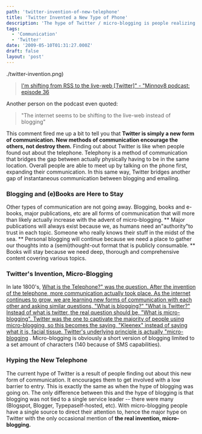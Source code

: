 ```yaml
---
path: 'twitter-invention-of-new-telephone'
title: 'Twitter Invented a New Type of Phone'
description: 'The hype of Twitter / micro-blogging is people realizing a new form of communication.'
tags:
  - 'Communication'
  - 'Twitter'
date: '2009-05-10T01:31:27.000Z'
draft: false
layout: 'post'
---
```


./twitter-invention.png)

> [I'm shifting from RSS to the live-web [Twitter]" - "Minnov8 podcast: episode 36](http://minnov8.com/2009/05/09/m8-gang-podcast-episode-36/)

Another person on the podcast even quoted:

> "The internet seems to be shifting to the live-web instead of blogging"

This comment fired me up a bit to tell you that **Twitter is simply a new form of communication. New methods of communication encourage the others, not destroy them.** Finding out about Twitter is like when people found out about the telephone. Telephony is a method of communication that bridges the gap between actually physically having to be in the same location. Overall people are able to meet up by talking on the phone first, expanding their communication. In this same way, Twitter bridges another gap of instantaneous communication between blogging and emailing.

### Blogging and (e)Books are Here to Stay

Other types of communication are not going away. Blogging, books and e-books, major publications, etc are all forms of communication that will more than likely actually increase with the advent of micro-blogging. ** Major publications will always exist because we, as humans need an"authority"to trust in each topic. Someone who really knows their stuff in the midst of the sea. ** Personal blogging will continue because we need a place to gather our thoughts into a (semi)thought-out format that is publicly consumable. \*\* Books will stay because we need deep, thorough and comprehensive content covering various topics.

### Twitter's Invention, Micro-Blogging

In late 1800's, [What is the Telephone?" was the question. After the invention of the telephone, more communication actually took place. As the internet continues to grow, we are learning new forms of communication with each other and asking similar questions, "What is blogging?" "What is Twitter?" Instead of what is twitter, the real question should be, "What is micro-blogging". Twitter was the one to captivate the majority of people using micro-blogging, so this becomes the saying, "Kleenex" instead of saying what it is, facial tissue. Twitter's underlying principle is actually "micro-blogging](http://en.wikipedia.org/wiki/Micro-blogging) . Micro-blogging is obviously a short version of blogging limited to a set amount of characters (140 because of SMS capabilities).

### Hyping the New Telephone

The current hype of Twitter is a result of people finding out about this new form of communication. It encourages them to get involved with a low barrier to entry. This is exactly the same as when the hype of blogging was going on. The only difference between this and the hype of blogging is that blogging was not tied to a single service leader -- there were many (Blogspot, Blogger, Typepaself-hosted, etc). With micro-blogging people have a single source to direct their attention to, hence the major hype on Twitter with the only occasional mention of **the real invention, micro-blogging.**
